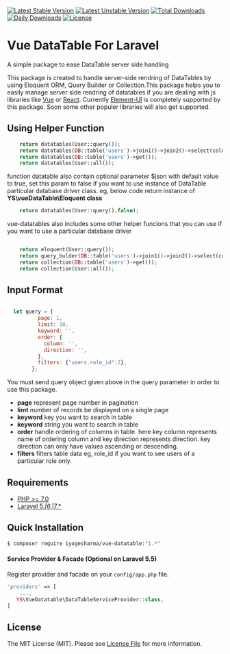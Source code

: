 [![Latest Stable Version](https://poser.pugx.org/iyogesharma/vue-datatable/v)](//packagist.org/packages/iyogesharma/vue-datatable)
[![Latest Unstable Version](https://poser.pugx.org/iyogesharma/vue-datatable/v/unstable)](//packagist.org/packages/iyogesharma/vue-datatable)
[![Total Downloads](https://poser.pugx.org/iyogesharma/vue-datatable/downloads)](//packagist.org/packages/iyogesharma/vue-datatable)
[![Daily Downloads](https://poser.pugx.org/iyogesharma/vue-datatable/d/daily)](//packagist.org/packages/iyogesharma/vue-datatable)
[![License](https://poser.pugx.org/iyogesharma/vue-datatable/license)](//packagist.org/packages/iyogesharma/vue-datatable)
# Vue DataTable For Laravel 
A simple package to ease DataTable server side handling

This package is created to handle server-side rendring of DataTables by using Eloquent ORM, Query Builder or Collection.This package helps you to easily manage server side rendring of datatables if you are dealing with js libraries like [Vue](https://vuejs.org/) or [React](https://reactjs.org/). Currently [Element-UI](https://element.eleme.io/) is completely supported by this package. Soon some other populer libraries will also get supported.



## Using Helper Function

```php
    return datatables(User::query());
    return datatables(DB::table('users')->join1()->join2()->select(column1,column2,...columnK));
    return datatables(DB::table('users')->get());
    return datatables(User::all());
```

function datatable also contain optional parameter $json with default value to true, set this param to false if you 
want to use instance of DataTable particular database driver class. 
eg, below code return instance of <b>YS\vueDataTable\Eloquent class</b>

```php
    return datatables(User::query(),false);

```

vue-datatables also includes some other helper funcions that you can use if you want to use a particular database driver

```php

    return eloquent(User::query());
    return query_bulder(DB::table('users')->join1()->join2()->select(column1,column2,...columnK));
    return collection(DB::table('users')->get());
    return collection(User::all());
```

## Input Format

```javascript

  let query = {
          page: 1,
          limit: 10,
          keyword: '',
          order: {
            column: '',
            direction: '',
          },
          filters: {"users.role_id":2},
        };

``` 
You must send query object given above in the query parameter in order to use this package.
<ul>
  <li> <b>page</b> represent page number in pagination </li>
  <li> <b>limt</b> number of records be displayed on a single page </li>
  <li> <b>keyword</b> key you want to search in table </li>
  <li> <b>keyword</b> string you want to search in table </li>
  <li> <b>order</b> handle ordering of columns in table. here key column represents name of ordering column  and key direction represents direction. key direction can only have values ascending or descending.</li>
  <li> <b>filters</b> filters table data eg, role_id if you want to see users of a particular role only.</li>
</ul>

## Requirements
- [PHP >= 7.0](http://php.net/)
- [Laravel 5.*|6.*|7.*](https://github.com/laravel/framework)

## Quick Installation
```bash
$ composer require iyogesharma/vue-datatable:"1.*"
```

#### Service Provider & Facade (Optional on Laravel 5.5)
Register provider and facade on your `config/app.php` file.
```php
'providers' => [
    ...,
   YS\VueDatatable\DataTableServiceProvider::class,
]

```

## License

The MIT License (MIT). Please see [License File](https://github.com/iYogesharma/datatables/blob/master/LICENSE.md) for more information.
